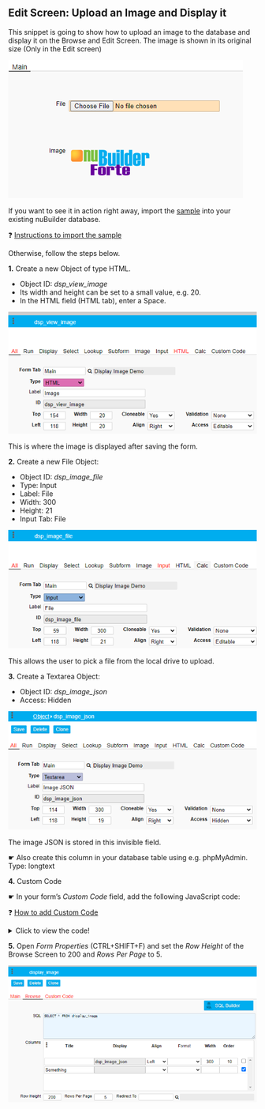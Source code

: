 ## Edit Screen: Upload an Image and Display it

This snippet is going to show how to upload an image to the database and display it on the Browse and Edit Screen. The image is shown in its original size (Only in the Edit screen)

<p align="left">
  <img src="screenshots/upload_display_image.png">
</p>

If you want to see it in action right away, import the [sample](/sample/2020-08-13_004115_display_image.zip) into your existing nuBuilder database. 

❓ [Instructions to import the sample](/codelib/common/import_sample_sql_file.md) 

Otherwise, follow the steps below.

<b>1.</b> Create a new Object of type HTML. 

* Object ID: *dsp_view_image* 
* Its width and height can be set to a small value, e.g. 20.
* In the HTML field (HTML tab), enter a Space.

<p align="left">
  <img src="screenshots/dsp_view_image.png">
</p>


This is where the image is displayed after saving the form.

<b>2.</b> Create a new File Object: 

* Object ID: *dsp_image_file* 
* Type: Input
* Label: File
* Width: 300
* Height: 21
* Input Tab: File

<p align="left">
  <img src="screenshots/dsp_image_file.png">
</p>

 This allows the user to pick a file from the local drive to upload.
 
<b>3.</b> Create a Textarea Object: 

* Object ID: *dsp_image_json* 
* Access: Hidden

<p align="left">
  <img src="screenshots/dsp_image_json.png">
</p>

The image JSON is stored in this invisible field.

☛  Also create this column in your database table using e.g. phpMyAdmin. Type: longtext

<b>4.</b> Custom Code

☛  In your form’s *Custom Code* field, add the following JavaScript code:

❓ [How to add Custom Code](/codelib/common/form_add_custom_code_javascript.gif)

<details>
  <summary>Click to view the code!</summary>
  
```javascript

// Get the image dimensions
function getImageMeta(url, callback) {
    var img = new Image();
    img.src = url;
    img.onload = function () {
        callback(this.width, this.height);
    }
}

// Converts a JSON string to an embedded HTML Object to display an image
function embedImage(json, d, w , h) {

    if (json === '') {
        return;
    }

    var ob = JSON.parse(json);
    var ty = ob.type;
    var ur = atob(ob.file);

    getImageMeta(ur, function (width, height) {
        var x = document.createElement("EMBED");

        x.setAttribute("type", ty);
        x.setAttribute("src", ur);
     
        if(w !== undefined){ width = w; }
	    if(h !== undefined){ height = h; }
	
        x.setAttribute("width", width);
        x.setAttribute("height", height);

        $('#' + d).html('');
        document.getElementById(d).appendChild(x);

    });

}

// Display the image in the Edit and Browse Screen
if (nuFormType() == 'edit') {
    $('#dsp_image_file_file').attr('accept','.gif,.jpg,.jpeg,.png');
    showEditImage();
} else {
    showBrowseImages();
}


function nuBeforeSave() {

    var f = $('#dsp_image_file').val();

    if (f !== '') {
        $('#dsp_image_json')
            .val(f)
            .change();
    }
    return true;

}


function showEditImage() {
    var json = $('#dsp_image_json').val();
    embedImage(json, 'dsp_view_image');
}


function showBrowseImages() {

    $('[data-nu-column="0"]').each(function (index) {
        var h = $(this).html();
        if (h !== '' && h !== undefined) {
            nuEmbedObject(h, $(this).attr('id'), 140, 140);
        }
    });

}
```
</details>

<b>5.</b> 
Open *Form Properties* (CTRL+SHIFT+F) and set the *Row Height* of the Browse Screen to 200 and *Rows Per Page* to 5.

<p align="left">
  <img src="screenshots/form_properties.png">
</p>


